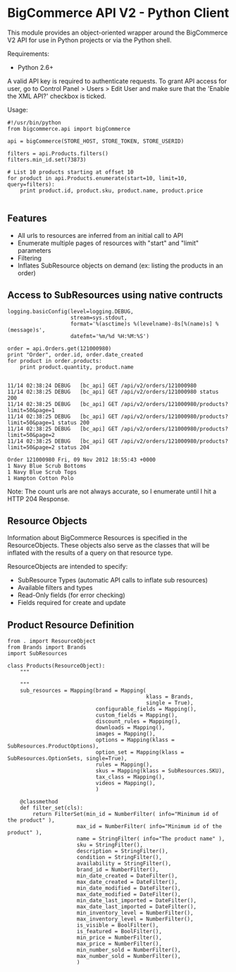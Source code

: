 BigCommerce API V2 - Python Client
==================================

This module provides an object-oriented wrapper around the BigCommerce V2 API
for use in Python projects or via the Python shell.

Requirements:

- Python 2.6+


A valid API key is required to authenticate requests. To grant API access for
user, go to Control Panel > Users > Edit User and make sure that the
'Enable the XML API?' checkbox is ticked.

Usage:

```
#!/usr/bin/python
from bigcommerce.api import bigCommerce

api = bigCommerce(STORE_HOST, STORE_TOKEN, STORE_USERID)
    
filters = api.Products.filters()
filters.min_id.set(73873)
	    
# List 10 products starting at offset 10
for product in api.Products.enumerate(start=10, limit=10, query=filters):
	print product.id, product.sku, product.name, product.price
	
```

Features
--------

* All urls to resources are inferred from an initial call to API
* Enumerate multiple pages of resources with "start" and "limit" parameters
* Filtering
* Inflates SubResource objects on demand (ex: listing the products in an order)

Access to SubResources using native contructs
---------------------------------------------
```
logging.basicConfig(level=logging.DEBUG, 
                    stream=sys.stdout,
                    format='%(asctime)s %(levelname)-8s[%(name)s] %(message)s',
                    datefmt='%m/%d %H:%M:%S')
                    
order = api.Orders.get(121000980)
print "Order", order.id, order.date_created
for product in order.products:
	print product.quantity, product.name
	
```

```
11/14 02:38:24 DEBUG   [bc_api] GET /api/v2/orders/121000980
11/14 02:38:25 DEBUG   [bc_api] GET /api/v2/orders/121000980 status 200
11/14 02:38:25 DEBUG   [bc_api] GET /api/v2/orders/121000980/products?limit=50&page=1
11/14 02:38:25 DEBUG   [bc_api] GET /api/v2/orders/121000980/products?limit=50&page=1 status 200
11/14 02:38:25 DEBUG   [bc_api] GET /api/v2/orders/121000980/products?limit=50&page=2
11/14 02:38:25 DEBUG   [bc_api] GET /api/v2/orders/121000980/products?limit=50&page=2 status 204

Order 121000980 Fri, 09 Nov 2012 18:55:43 +0000
1 Navy Blue Scrub Bottoms
1 Navy Blue Scrub Tops
1 Hampton Cotton Polo
```

Note: The count urls are not always accurate, so I enumerate until I hit a HTTP 204 Response.

Resource Objects
---------------

Information about BigCommerce Resources is specified in the ResourceObjects.  These 
objects also serve as the classes that will be inflated with the results of a query
on that resource type.

ResourceObjects are intended to specify:
* SubResource Types (automatic API calls to inflate sub resources)
* Available filters and types
* Read-Only fields (for error checking)
* Fields required for create and update

Product Resource Definition
---------------------------
```
from . import ResourceObject
from Brands import Brands
import SubResources

class Products(ResourceObject):
    """
    
    """
    sub_resources = Mapping(brand = Mapping(
                                            klass = Brands,
                                            single = True),
                            configurable_fields = Mapping(),
                            custom_fields = Mapping(),
                            discount_rules = Mapping(),
                            downloads = Mapping(),
                            images = Mapping(),
                            options = Mapping(klass = SubResources.ProductOptions),
                            option_set = Mapping(klass = SubResources.OptionSets, single=True),
                            rules = Mapping(),
                            skus = Mapping(klass = SubResources.SKU),
                            tax_class = Mapping(),
                            videos = Mapping(),
                            )
    
    @classmethod
    def filter_set(cls):
        return FilterSet(min_id = NumberFilter( info="Minimum id of the product" ),
                      max_id = NumberFilter( info="Minimum id of the product" ),
                      name = StringFilter( info="The product name" ),
                      sku = StringFilter(),
                      description = StringFilter(),
                      condition = StringFilter(),
                      availability = StringFilter(),
                      brand_id = NumberFilter(),
                      min_date_created = DateFilter(),
                      max_date_created = DateFilter(),
                      min_date_modified = DateFilter(),
                      max_date_modified = DateFilter(),
                      min_date_last_imported = DateFilter(),
                      max_date_last_imported = DateFilter(),
                      min_inventory_level = NumberFilter(),
                      max_inventory_level = NumberFilter(),
                      is_visible = BoolFilter(),
                      is_featured = BoolFilter(),
                      min_price = NumberFilter(),
                      max_price = NumberFilter(),
                      min_number_sold = NumberFilter(),
                      max_number_sold = NumberFilter(),
                      ) 
```










